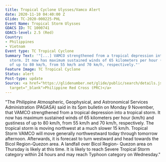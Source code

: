 ```yaml
---
title: Tropical Cyclone Ulysses/Vamco Alert
date: 2020-11-10 04:40:00 Z
Glide: TC-2020-000225-PHL
Event Name: Tropical Storm Ulysses
GDACS ID: TC 1000741
GDACS-level: 2.5 (Red)
Country:
- Philippines
- Vietnam
Event type: TC Tropical Cyclone
Summary Text: '"[...] VAMCO strengthened from a tropical depression into a tropical
  storm. It now has maximum sustained winds of 65 kilometers per hour (km/h) and gustiness
  of up to 80 km/h, from 55 km/h and 70 km/h, respectively."'
Feature Image: TC Tropical Cyclone
Status: alert
Post-type: update
Source: <a href="https://glidenumber.net/glide/public/search/details.jsp?glide=22085&record=2&last=2"
  target="_blank">Philippine Red Cross (PRC)</a>
---
```


"The Philippine Atmospheric, Geophysical, and Astronomical Services Administration (PAGASA) said in its 5pm bulletin on Monday 9 November, that VAMCO strengthened from a tropical depression into a tropical storm. It now has maximum sustained winds of 65 kilometers per hour (km/h) and gustiness of up to 80 km/h, from 55 km/h and 70 km/h, respectively. The tropical storm is moving northwest at a much slower 15 km/h. Tropical Storm VAMCO will move generally northwestward today through tomorrow afternoon. Afterwards, it is forecast to turn westward and head towards the Bicol Region-Quezon area. A landfall over Bicol Region- Quezon area on Thursday is likely at this time. It is likely to reach Severe Tropical Storm category within 24 hours and may reach Typhoon category on Wednesday."